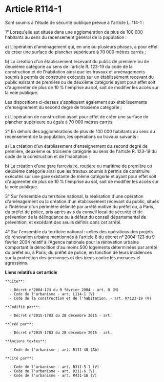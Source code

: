 # Article R114-1

Sont soumis à l'étude de sécurité publique prévue à l'article L. 114-1 : 

1° Lorsqu'elle est située dans une agglomération de plus de 100 000 habitants au sens du recensement général de la
population : 

a) L'opération d'aménagement qui, en une ou plusieurs phases, a pour effet de créer une surface de plancher supérieure à 70
000 mètres carrés ; 

b) La création d'un établissement recevant du public de première ou de deuxième catégorie au sens de l'article R. 123-19 du
code de la construction et de l'habitation ainsi que les travaux et aménagements soumis à permis de construire exécutés sur
un établissement recevant du public existant de première ou de deuxième catégorie ayant pour effet soit d'augmenter de plus
de 10 % l'emprise au sol, soit de modifier les accès sur la voie publique. 

Les dispositions ci-dessus s'appliquent également aux établissements d'enseignement du second degré de troisième catégorie ; 

c) L'opération de construction ayant pour effet de créer une surface de plancher supérieure ou égale à 70 000 mètres carrés. 

2° En dehors des agglomérations de plus de 100 000 habitants au sens du recensement de la population, les opérations ou
travaux suivants : 

a) La création d'un établissement d'enseignement du second degré de première, deuxième ou troisième catégorie au sens de
l'article R. 123-19 du code de la construction et de l'habitation ; 

b) La création d'une gare ferroviaire, routière ou maritime de première ou deuxième catégorie ainsi que les travaux soumis à
permis de construire exécutés sur une gare existante de même catégorie et ayant pour effet soit d'augmenter de plus de 10 %
l'emprise au sol, soit de modifier les accès sur la voie publique. 

3° Sur l'ensemble du territoire national, la réalisation d'une opération d'aménagement ou la création d'un établissement
recevant du public, situés à l'intérieur d'un périmètre délimité par arrêté motivé du préfet ou, à Paris, du préfet de
police, pris après avis du conseil local de sécurité et de prévention de la délinquance ou à défaut du conseil départemental
de prévention, et excédant des seuils définis dans cet arrêté. 

4° Sur l'ensemble du territoire national : celles des opérations des projets de rénovation urbaine mentionnés à l'article 8
du décret n° 2004-123 du 9 février 2004 relatif à l'Agence nationale pour la rénovation urbaine comportant la démolition d'au
moins 500 logements déterminées par arrêté du préfet ou, à Paris, du préfet de police, en fonction de leurs incidences sur la
protection des personnes et des biens contre les menaces et agressions.

**Liens relatifs à cet article**

	**Cite**:

	  - Décret n°2004-123 du 9 février 2004 - art. 8 (M)
	  - Code de l'urbanisme - art. L114-1 (V)
	  - Code de la construction et de l'habitation. - art. R*123-19 (V)

	**Codifié par**:

	  - Décret n°2015-1783 du 28 décembre 2015 - art.

	**Créé par**:

	  - Décret n°2015-1783 du 28 décembre 2015 - art.

	**Anciens textes**:

	  - Code de l'urbanisme - art. R111-48 (Ab)

	**Cité par**:

	  - Code de l'urbanisme - art. R311-5-1 (V)
	  - Code de l'urbanisme - art. R311-6 (V)
	  - Code de l'urbanisme - art. R431-16 (V)
